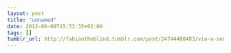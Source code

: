 ```yaml
---
layout: post
title: "unnamed"
date: 2012-06-09T15:53:35+02:00
tags: []
tumblr_url: http://fabiantheblind.tumblr.com/post/24744408483/via-a-song-for-the-sexually-aggressive-racist
---
```

